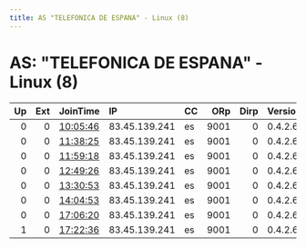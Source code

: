 ```yaml
---
title: AS "TELEFONICA DE ESPANA" - Linux (8)
---
```


# AS: "TELEFONICA DE ESPANA" - Linux (8)

|   Up |   Ext | JoinTime                                                                                            | IP            | CC   |   ORp |   Dirp | Version   | Contact   | Nickname   |   eFamMembers |
|-----:|------:|:----------------------------------------------------------------------------------------------------|:--------------|:-----|------:|-------:|:----------|:----------|:-----------|--------------:|
|    0 |     0 | [10:05:46](https://metrics.torproject.org/rs.html#details/6C27D7F96B029465705FC1062EB4C2D5AFE343A2) | 83.45.139.241 | es   |  9001 |      0 | 0.4.2.6   | None      | ssrv       |             1 |
|    0 |     0 | [11:38:25](https://metrics.torproject.org/rs.html#details/EBA6DA4BAF3C88DFE763D3E7CA5A1841BAFB7511) | 83.45.139.241 | es   |  9001 |      0 | 0.4.2.6   | None      | ssrv       |             1 |
|    0 |     0 | [11:59:18](https://metrics.torproject.org/rs.html#details/C9F33048ED961AF916B720F2AA4AB166BFDDF064) | 83.45.139.241 | es   |  9001 |      0 | 0.4.2.6   | None      | ssrv       |             1 |
|    0 |     0 | [12:49:26](https://metrics.torproject.org/rs.html#details/186F6DBC4BD5DB0065DC8DD7D9C84344B9E7115D) | 83.45.139.241 | es   |  9001 |      0 | 0.4.2.6   | None      | ssrv       |             1 |
|    0 |     0 | [13:30:53](https://metrics.torproject.org/rs.html#details/24169C4842024C0328AEFD401FF81CF0B4843193) | 83.45.139.241 | es   |  9001 |      0 | 0.4.2.6   | None      | ssrv       |             1 |
|    0 |     0 | [14:04:53](https://metrics.torproject.org/rs.html#details/864309AC1182F9214167A7D7E7142FFB7885ACB3) | 83.45.139.241 | es   |  9001 |      0 | 0.4.2.6   | None      | ssrv       |             1 |
|    0 |     0 | [17:06:20](https://metrics.torproject.org/rs.html#details/1F54AABE833528F313906A765F615DAE5A40CC48) | 83.45.139.241 | es   |  9001 |      0 | 0.4.2.6   | None      | ssrv       |             1 |
|    1 |     0 | [17:22:36](https://metrics.torproject.org/rs.html#details/6F6D470FE185320AB0122134A2A6E45836A7DC7B) | 83.45.139.241 | es   |  9001 |      0 | 0.4.2.6   | None      | ssrv       |             1 |
